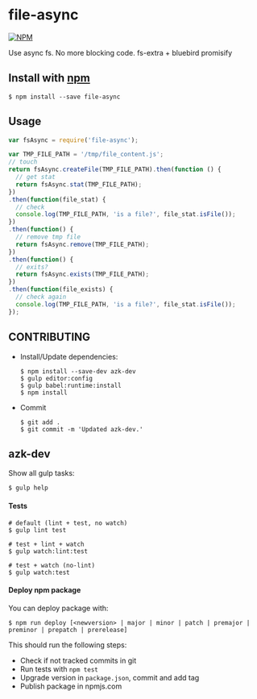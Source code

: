 # file-async

[![NPM](https://nodei.co/npm/file-async.png)](https://nodei.co/npm/file-async/)

Use async fs. No more blocking code.
fs-extra + bluebird promisify

## Install with [npm](https://www.npmjs.com/package/file-async)

```shell
$ npm install --save file-async
```

## Usage

```js
var fsAsync = require('file-async');

var TMP_FILE_PATH = '/tmp/file_content.js';
// touch
return fsAsync.createFile(TMP_FILE_PATH).then(function () {
  // get stat
  return fsAsync.stat(TMP_FILE_PATH);
})
.then(function(file_stat) {
  // check
  console.log(TMP_FILE_PATH, 'is a file?', file_stat.isFile());
})
.then(function() {
  // remove tmp file
  return fsAsync.remove(TMP_FILE_PATH);
})
.then(function() {
  // exits?
  return fsAsync.exists(TMP_FILE_PATH);
})
.then(function(file_exists) {
  // check again
  console.log(TMP_FILE_PATH, 'is a file?', file_stat.isFile());
});
```

## CONTRIBUTING

- Install/Update dependencies:

    ```shell
    $ npm install --save-dev azk-dev
    $ gulp editor:config
    $ gulp babel:runtime:install
    $ npm install
    ```

- Commit

    ```shell
    $ git add .
    $ git commit -m 'Updated azk-dev.'
    ```

## azk-dev

Show all gulp tasks:

```shell
$ gulp help
```

#### Tests

```shell
# default (lint + test, no watch)
$ gulp lint test

# test + lint + watch
$ gulp watch:lint:test

# test + watch (no-lint)
$ gulp watch:test
```


#### Deploy npm package

You can deploy package with:

```shell
$ npm run deploy [<newversion> | major | minor | patch | premajor | preminor | prepatch | prerelease]
```

This should run the following steps:

  - Check if not tracked commits in git
  - Run tests with `npm test`
  - Upgrade version in `package.json`, commit and add tag
  - Publish package in npmjs.com
